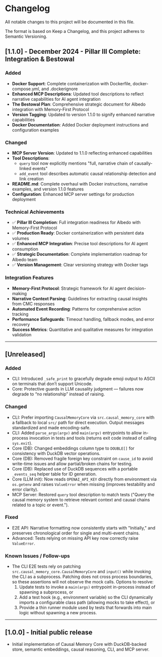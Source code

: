 # Changelog

All notable changes to this project will be documented in this file.

The format is based on Keep a Changelog, and this project adheres to Semantic Versioning.

## [1.1.0] - December 2024 - Pillar III Complete: Integration & Bestowal

### Added
- **Docker Support**: Complete containerization with Dockerfile, docker-compose.yml, and .dockerignore
- **Enhanced MCP Descriptions**: Updated tool descriptions to reflect narrative capabilities for AI agent integration
- **The Bestowal Plan**: Comprehensive strategic document for Albedo integration with Memory-First Protocol
- **Version Tagging**: Updated to version 1.1.0 to signify enhanced narrative capabilities
- **Docker Documentation**: Added Docker deployment instructions and configuration examples

### Changed
- **MCP Server Version**: Updated to 1.1.0 reflecting enhanced capabilities
- **Tool Descriptions**: 
  - `query` tool now explicitly mentions "full, narrative chain of causally-linked events"
  - `add_event` tool describes automatic causal relationship detection and link creation
- **README.md**: Complete overhaul with Docker instructions, narrative examples, and version 1.1.0 features
- **Configuration**: Enhanced MCP server settings for production deployment

### Technical Achievements
- ✅ **Pillar III Completion**: Full integration readiness for Albedo with Memory-First Protocol
- ✅ **Production Ready**: Docker containerization with persistent data volumes
- ✅ **Enhanced MCP Integration**: Precise tool descriptions for AI agent consumption
- ✅ **Strategic Documentation**: Complete implementation roadmap for Albedo team
- ✅ **Version Management**: Clear versioning strategy with Docker tags

### Integration Features
- **Memory-First Protocol**: Strategic framework for AI agent decision-making
- **Narrative Context Parsing**: Guidelines for extracting causal insights from CMC responses
- **Automated Event Recording**: Patterns for comprehensive action tracking
- **Performance Safeguards**: Timeout handling, fallback modes, and error recovery
- **Success Metrics**: Quantitative and qualitative measures for integration validation

---

## [Unreleased]

### Added
- CLI: Introduced `_safe_print` to gracefully degrade emoji output to ASCII on terminals that don’t support Unicode.
- Core: Protective guards in LLM causality judgment — failures now degrade to “no relationship” instead of raising.

### Changed
- CLI: Prefer importing `CausalMemoryCore` via `src.causal_memory_core` with a fallback to local `src/` path for direct execution. Output messages standardized and made encoding-safe.
- CLI: Added `parse_args(argv)` and `main(argv)` entrypoints to allow in-process invocation in tests and tools (returns exit code instead of calling `sys.exit`).
- Core (DB): Changed embeddings column type to `DOUBLE[]` for consistency with DuckDB vector operations.
- Core (DB): Removed fragile foreign key constraint on `cause_id` to avoid write-time issues and allow partial/broken chains for testing.
- Core (DB): Replaced use of DuckDB sequences with a portable `_events_seq` helper table for ID generation.
- Core (LLM init): Now reads `OPENAI_API_KEY` directly from environment via `os.getenv` and raises `ValueError` when missing (improves testability and error clarity).
- MCP Server: Restored `query` tool description to match tests ("Query the causal memory system to retrieve relevant context and causal chains related to a topic or event.").

### Fixed
- E2E API: Narrative formatting now consistently starts with "Initially," and preserves chronological order for single and multi-event chains.
- Advanced: Tests relying on missing API key now correctly raise `ValueError`.

### Known Issues / Follow-ups
- The CLI E2E tests rely on patching `src.causal_memory_core.CausalMemoryCore` and `input()` while invoking the CLI as a subprocess. Patching does not cross process boundaries, so these assertions will not observe the mock calls. Options to resolve:
  1. Update tests to invoke a `main(args)` entrypoint in-process instead of spawning a subprocess, or
  2. Add a test hook (e.g., environment variable) so the CLI dynamically imports a configurable class path (allowing mocks to take effect), or
  3. Provide a thin runner module used by tests that forwards into main logic without spawning a new process.

---

## [1.0.0] - Initial public release
- Initial implementation of Causal Memory Core with DuckDB-backed store, semantic embeddings, causal reasoning, CLI, and MCP server.